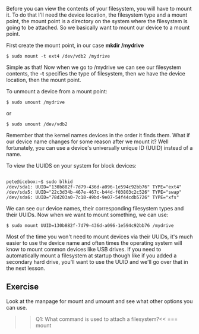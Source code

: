 Before you can view the contents of your filesystem, you will have to mount it. To do that I'll need the device location, the filesystem type and a mount point, the mount point is a directory on the system where the filesystem is going to be attached. So we basically want to mount our device to a mount point. 

First create the mount point, in our case **mkdir /mydrive**

```
$ sudo mount -t ext4 /dev/vdb2 /mydrive
```

Simple as that! Now when we go to /mydrive we can see our filesystem contents, the **-t** specifies the type of filesystem, then we have the device location, then the mount point. 

To unmount a device from a mount point: 

```
$ sudo umount /mydrive
```

or 

```
$ sudo umount /dev/vdb2
```

Remember that the kernel names devices in the order it finds them. What if our device name changes for some reason after we mount it? Well fortunately, you can use a device's universally unique ID (UUID) instead of a name.

To view the UUIDS on your system for block devices:

```

pete@icebox:~$ sudo blkid
/dev/sda1: UUID="130b882f-7d79-436d-a096-1e594c92bb76" TYPE="ext4" 
/dev/sda5: UUID="22c3d34b-467e-467c-b44d-f03803c2c526" TYPE="swap" 
/dev/sda6: UUID="78d203a0-7c18-49bd-9e07-54f44cdb5726" TYPE="xfs" 

```

We can see our device names, their corresponding filesystem types and their UUIDs. Now when we want to mount something, we can use:

```
$ sudo mount UUID=130b882f-7d79-436d-a096-1e594c92bb76 /mydrive
```

Most of the time you won't need to mount devices via their UUIDs, it's much easier to use the device name and often times the operating system will know to mount common devices like USB drives. If you need to automatically mount a filesystem at startup though like if you added a secondary hard drive, you'll want to use the UUID and we'll go over that in the next lesson.

## Exercise

Look at the manpage for mount and umount and see what other options you can use.

>>Q1: What command is used to attach a filesystem?<<
=== mount
